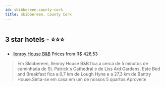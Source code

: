 ```yaml
---
id: skibbereen-county-cork
title: Skibbereen, County Cork
---
```


<center><img src="https://i.travelapi.com/hotels/10000000/9320000/9318800/9318713/68935d7b_b.jpg" alt="" /></center>


##  3 star hotels - ⭐️⭐️⭐️

-    [Ilenroy House B&B](https://www.hurb.com/br/aud/https://www.hurb.com/br/hotels/skibbereen/ilenroy-house-b-b-HT-LKDT?cmp=18055) Prices from R$ 426,53
   > Em Skibbereen, Ilenroy House B&B fica a cerca de 5 minutos de caminhada de St. Patrick's Cathedral e de Liss Ard Gardens.  Este Bed and Breakfast fica a 6,7 km de Lough Hyne e a 27,3 km de Bantry House.Sinta-se em casa em um de nossos 5 quartos.Aproveite 

